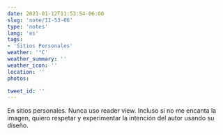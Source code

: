 ```yaml
---
date: 2021-01-12T11:53:54-06:00
slug: 'note/11-53-06'
type: 'notes'
lang: 'es'
tags:
- 'Sitios Personales'
weather: '°C'
weather_summary: ''
weather_icon: ''
location: ''
photos:

tweet_id: ''
---
```

En sitios personales. Nunca uso reader view. Incluso si no me encanta la imagen, quiero respetar y experimentar la intención del autor usando su diseño. 